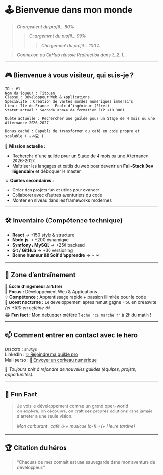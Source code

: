 # 🕹️ **Bienvenue dans mon monde**  

> *Chargement du profil… 80%*
> > *Chargement du profil… 90%*
> > > *Chargement du profil… 100%*
 
> *Connexion au GitHub réussie*
> *Redirection dans 3..2..1...*

---

## 🎮 **Bienvenue à vous visiteur, qui suis-je ?**

```
ID : #1  
Nom du joueur : Titouan  
Classe : Développeur Web & Applications  
Spécialité : Création de vastes mondes numériques immersifs  
Lieu : Île-de-France – École d’ingénieur (Efrei)  
Statut actuel : Seconde année de formation (XP +10 000)

Quête actuelle : Rechercher une guilde pour un Stage de 4 mois ou une Alternance 2026-2027

Bonus caché : Capable de transformer du café en code propre et scalable ( ☕->💻 )
```

🧩 **Mission actuelle :**  
- Recherche d'une guilde pour un Stage de 4 mois ou une Alternance 2026-2027.
- Maîtriser les langages et outils du web pour devenir un **Full-Stack Dev légendaire** et débloquer le master.  

⚔️ **Quêtes secondaires :**  
- Créer des projets fun et utiles pour avancer
- Collaborer avec d’autres aventuriers du code  
- Monter en niveau dans les frameworks modernes

---

## 🛠️ **Inventaire (Compétence technique)**  

- **React** → +150 style & structure  
- **Node.js** → +200 dynamique  
- **Symfony / MySQL** → +250 backend  
- **Git / GitHub** → +30 versioning  
- **Bonne humeur && Soif d'apprendre** → + ∞  

---

## 🌱 **Zone d’entraînement**  

📍 **École d’ingénieur à l'Efrei**  
🎯 **Focus :** Développement Web & Applications  
💡 **Compétence :** Apprentissage rapide + passion illimitée pour le code  
🌙 **Boost nocturne :** Le développement après minuit gagne +50 en créativité *(et +100 en caféine ☕)*  
😂 **Fun fact :** Mon debugger préféré ? `echo "ça marche ?"` à 2h du matin !


---

## 📫 **Comment entrer en contact avec le héro**  


Discord : `sh3tys`  
LinkedIn : [✨ Rejoindre ma guilde pro](https://www.linkedin.com/in/titouan-conquere-de-monbrison)  
Mail perso : [📜 Envoyer un corbeau numérique](mailto:titouan.cdm@outlook.fr)  



📝 *Toujours prêt à rejoindre de nouvelles guildes (équipes, projets, opportunités).*  

---

## 🎨 **Fun Fact**  

> Je vois le développement comme un grand open-world :  
> on explore, on découvre, on craft ses propres solutions sans jamais s'arreter a une seule vision. 
>  
> *Mon carburant : café ☕ + musique lo-fi 🎶 (+ Heure tardive)*  

---

## 🏆 **Citation du héros**  

> “Chacuns de mes commit est une sauvegarde dans mon aventure de développeur.”  



